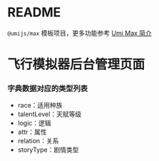 # README

`@umijs/max` 模板项目，更多功能参考 [Umi Max 简介](https://umijs.org/docs/max/introduce)

# 飞行模拟器后台管理页面

### 字典数据对应的类型列表
- race：适用种族
- talentLevel：天赋等级
- logic：逻辑
- attr：属性
- relation：关系
- storyType：剧情类型
